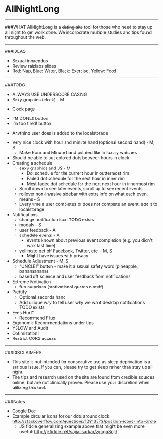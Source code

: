 # AllNightLong
_____________________________________________________________________________________
###WHAT
AllNightLong is a ~~dating site~~ tool for those who need to stay up all night 
to get work done. We incorporate multiple studies and tips found throughout the web. 
_____________________________________________________________________________________
###IDEAS
* Sexual innuendos
* Review raizlabs slides
* Red: Nap, Blue: Water, Black: Exercise, Yellow: Food
_____________________________________________________________________________________
###TODO

* ALWAYS USE UNDERSCORE CASING
* Sexy graphics (clock) - M
 + Clock page
  * I’M DONE!! button
  * I’m too tired! button
   + Anything user does is added to the localstorage 
  * Very nice clock with hour and minute hand (optional second hand) - M, S
    * Make Hour and Minute hand pointed like in luxury watches
  * Should be able to put colored dots between hours in clock
* Creating a schedule
  * sexy graphics and JS - M
    * Dot schedule for the current hour in outtermost rim
    * Faded dot schedule for the next hour in inner rim
    * Most faded dot schedule for the next next hour in innermost rim
  * Scroll down to see later events, scroll up to see recent events
  * rollover non-invasive sidebar with extra info on what each event means - S
  * Every time a user completes or does not complete an event, add it to localstorage
* Notifications
  * change notification icon TODO exists
  * modals - S
  * user feedback - A
  * schedule events - A
    * events known about previous event completion (e.g. you didn't walk last time)
  * yelling to get off Facebook, Twitter, etc. - M, S
    * Might have issues with privacy
* Schedule Adjustment - M, S
  * “UNCLE!” button - make it a sexual safety word (pineapple,  bananaanana)
  * based off science and user feedback from notifications
* Extreme Motivation
  * fun surprises (motivational quotes n stuff)
* Prettify
  * Optional seconds hand
  * Add unique way to tell user why we want desktop notifications TODO exists
* Eyes Hurt?
  * Recommend F.lux
* Ergonomic Recommendations under tips
* YSLOW and Audit
* Optimization!
* Restrict CORS access

_____________________________________________________________________________________
###DISCLAIMERS
* This site is not intended for consecutive use as sleep deprivation is a serious issue. If you can, please try to get sleep rather than stay up all night.
* The tips and research used on the site are found from credible sources online, but are not clinically proven. Please use your discretion when utilizing this tool.


_____________________________________________________________________________________
###Notes
* [Google Doc](https://docs.google.com/document/d/1HefTgwVjsmFp0Rb51QlaaActSngOeAcsKkvKXkPsM9g/edit)
* Example circular icons for our dots around clock: http://stackoverflow.com/questions/12813573/position-icons-into-circle 
    - JS fiddle generalizing example above that might be even more useful: http://jsfiddle.net/sajjansarkar/zgcgq8cg/
